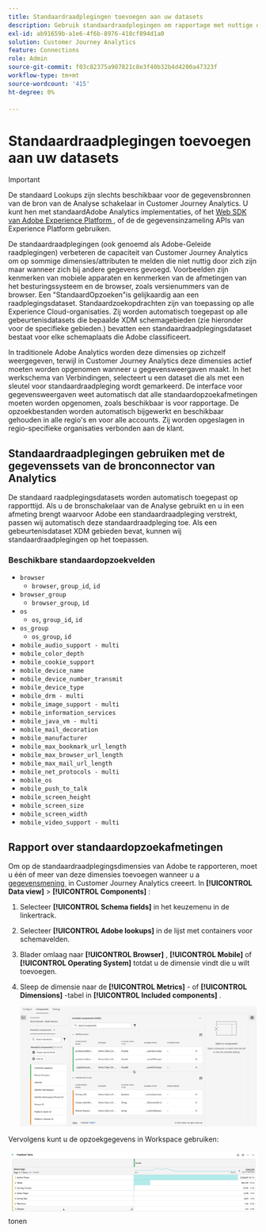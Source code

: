 ```yaml
---
title: Standaardraadplegingen toevoegen aan uw datasets
description: Gebruik standaardraadplegingen om rapportage met nuttige dimensies te vergroten in Customer Journey Analytics.
exl-id: ab91659b-a1e6-4f6b-8976-410cf894d1a0
solution: Customer Journey Analytics
feature: Connections
role: Admin
source-git-commit: f03c82375a907821c8e3f40b32b4d4200a47323f
workflow-type: tm+mt
source-wordcount: '415'
ht-degree: 0%

---
```


# Standaardraadplegingen toevoegen aan uw datasets

>[!IMPORTANT]
>
>De standaard Lookups zijn slechts beschikbaar voor de gegevensbronnen van de bron van de Analyse schakelaar in Customer Journey Analytics. U kunt hen met standaardAdobe Analytics implementaties, of het [&#x200B; Web SDK van Adobe Experience Platform &#x200B;](https://experienceleague.adobe.com/docs/experience-platform/edge/home.html?lang=nl-NL), of de de gegevensinzameling APIs van Experience Platform gebruiken.
>

De standaardraadplegingen (ook genoemd als Adobe-Geleide raadplegingen) verbeteren de capaciteit van Customer Journey Analytics om op sommige dimensies/attributen te melden die niet nuttig door zich zijn maar wanneer zich bij andere gegevens gevoegd. Voorbeelden zijn kenmerken van mobiele apparaten en kenmerken van de afmetingen van het besturingssysteem en de browser, zoals versienummers van de browser. Een &quot;StandaardOpzoeken&quot;is gelijkaardig aan een raadplegingsdataset. Standaardzoekopdrachten zijn van toepassing op alle Experience Cloud-organisaties. Zij worden automatisch toegepast op alle gebeurtenisdatasets die bepaalde XDM schemagebieden (zie hieronder voor de specifieke gebieden.) bevatten een standaardraadplegingsdataset bestaat voor elke schemaplaats die Adobe classificeert.

In traditionele Adobe Analytics worden deze dimensies op zichzelf weergegeven, terwijl in Customer Journey Analytics deze dimensies actief moeten worden opgenomen wanneer u gegevensweergaven maakt. In het werkschema van Verbindingen, selecteert u een dataset die als met een sleutel voor standaardraadpleging wordt gemarkeerd. De interface voor gegevensweergaven weet automatisch dat alle standaardopzoekafmetingen moeten worden opgenomen, zoals beschikbaar is voor rapportage. De opzoekbestanden worden automatisch bijgewerkt en beschikbaar gehouden in alle regio&#39;s en voor alle accounts. Zij worden opgeslagen in regio-specifieke organisaties verbonden aan de klant.

## Standaardraadplegingen gebruiken met de gegevenssets van de bronconnector van Analytics

De standaard raadplegingsdatasets worden automatisch toegepast op rapporttijd. Als u de bronschakelaar van de Analyse gebruikt en u in een afmeting brengt waarvoor Adobe een standaardraadpleging verstrekt, passen wij automatisch deze standaardraadpleging toe. Als een gebeurtenisdataset XDM gebieden bevat, kunnen wij standaardraadplegingen op het toepassen.

<!--
### Specific IDs that need to be populated

The following IDs need to be populated in the specific XDM mixins for this functionality to work:

* Environment Details Mixin – device/typeID value populated - Must match Device Atlas IDs and will populate device data.
* Adobe Analytics ExperienceEvent Template Mixin or Adobe Analytics ExperienceEvent Full Extension Mixin with analytics/environment/browserIDStr and analytics/environment/operatingSystemIDStr. Both must match the Adobe IDs and  populate browser and OS data, respectively.

You need these mixins with the three IDs populated (device/typeID, environment/browserIDStr, and environment/operatingSystemIDStr). The lookup dimensions will then be pulled automatically by Customer Journey Analytics and will be available in the Data View.

The catch here is that they can only populate those IDs today if they have a direct relationship with Device Atlas. They are Device Atlas IDs, and they provide an API to allow a customer to look them up. This is a significant hurdle, and we may just want to take the reference to this capability out of the product documentation until we have a productized way to expose the Device Atlas ID lookup functionality.
-->

### Beschikbare standaardopzoekvelden

* `browser`
   * `browser`, `group_id`, `id`
* `browser_group`
   * `browser_group`, `id`
* `os`
   * `os`, `group_id`, `id`
* `os_group`
   * `os_group`, `id`
* `mobile_audio_support - multi`
* `mobile_color_depth`
* `mobile_cookie_support`
* `mobile_device_name`
* `mobile_device_number_transmit`
* `mobile_device_type`
* `mobile_drm - multi`
* `mobile_image_support - multi`
* `mobile_information_services`
* `mobile_java_vm - multi`
* `mobile_mail_decoration`
* `mobile_manufacturer`
* `mobile_max_bookmark_url_length`
* `mobile_max_browser_url_length`
* `mobile_max_mail_url_length`
* `mobile_net_protocols - multi`
* `mobile_os`
* `mobile_push_to_talk`
* `mobile_screen_height`
* `mobile_screen_size`
* `mobile_screen_width`
* `mobile_video_support - multi`

## Rapport over standaardopzoekafmetingen

Om op de standaardraadplegingsdimensies van Adobe te rapporteren, moet u één of meer van deze dimensies toevoegen wanneer u a [&#x200B; gegevensmening &#x200B;](/help/data-views/data-views.md) in Customer Journey Analytics creeert. In **[!UICONTROL Data view]** > **[!UICONTROL Components]** :

1. Selecteer **[!UICONTROL Schema fields]** in het keuzemenu in de linkertrack.
1. Selecteer **[!UICONTROL Adobe lookups]** in de lijst met containers voor schemavelden.
1. Blader omlaag naar **[!UICONTROL Browser]** , **[!UICONTROL Mobile]** of **[!UICONTROL Operating System]** totdat u de dimensie vindt die u wilt toevoegen.
1. Sleep de dimensie naar de **[!UICONTROL Metrics]** - of **[!UICONTROL Dimensions]** -tabel in **[!UICONTROL Included components]** .

   ![&#x200B; creeer een gegevensmening die de Add lijst van Componenten tonen &#x200B;](assets/add-standard-lookup-dimension.gif)

Vervolgens kunt u de opzoekgegevens in Workspace gebruiken:

![&#x200B; Vrije Lijst die de gegevens &#x200B;](assets/gl-reporting.png) tonen

